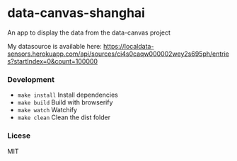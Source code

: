# data-canvas-shanghai
An app to display the data from the data-canvas project

My datasource is available here: https://localdata-sensors.herokuapp.com/api/sources/ci4s0caqw000002wey2s695ph/entries?startIndex=0&count=100000

### Development

* `make install` Install dependencies
* `make build` Build with browserify
* `make watch` Watchify
* `make clean` Clean the dist folder

### Licese
MIT